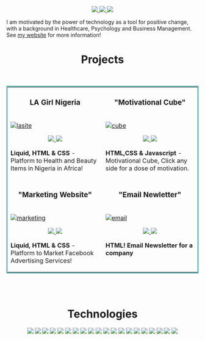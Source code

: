 <p align="center">
<a href="https://debellotteconsulting.com" target="_blank">
<img src="https://img.shields.io/static/v1?label=|&message=WEBSITE&color=23555f&style=plastic&logo=react&logo-color=white"/>
</a>
<a href="https://www.linkedin.com/in/folarin-debellotte-4ab137235/" target="_blank">
<img src="https://img.shields.io/static/v1?label=|&message=LINKED-IN&color=cdf998&style=plastic&logo=linkedin&logo-color=white"/>
</a>
<a href="https://twitter.com/FDebellotte" target="_blank">
<img src="https://img.shields.io/static/v1?label=|&message=TWITTER&color=23555f&style=plastic&logo=twitter&logo-color=white"/>
</a>
</p>

I am motivated by the power of technology as a tool for positive change, with a background in Healthcare, Psychology and Business Management.
See [my website](https://debellotteconsulting.com) for more information!

<h1 align="center">Projects</h1>
<table bordercolor="#66b2b2">
 <br>
 <tr>
 <td width="50%" valign="top">
 <h3 align="center">LA Girl Nigeria</h3>
 <br>
 <a target="_blank" href="http://lagirlnigeria.com">
<img src = "https://media.giphy.com/media/PhY1Xn1xEBIHFPl1yk/giphy.gif" alt = "lasite">
<br>
<p align="center">
<a href="http://lagirlnigeria.com" target="_blank">
<img src="https://img.shields.io/static/v1?label=|&message=REPO&color=23555f&style=plastic&logo=github&logo-color=white"/> </a>  
 <a href="http://lagirlnigeria.com" target="_blank">
<img src="https://img.shields.io/static/v1?label=|&message=WEBSITE&color=cdf998&style=plastic&logo=wordpress&logo-color=white"/></a>
</p>
<p><strong>Liquid, HTML & CSS</strong> - Platform to Health and Beauty Items in Nigeria in Africa!</p>
</td>
<td width="50%" valign="top">
<h3 align="center">"Motivational Cube"</h3>
<br>
 <a target="_blank" href="https://github.com/folarindeb/motivationalcube.git">
<img src = "https://media.giphy.com/media/F6lAQuZWE6vpjCsiOV/giphy.gif" alt = "cube">
 <br>
 <p align="center">
 <a href="https://www.debellotteconsulting.com/about-3" target="_blank">
 <img src="https://img.shields.io/static/v1?label=|&message=REPO&color=23555f&style=plastic&logo=github&logo-color=white"/>
 </a>
<a href="https://www.debellotteconsulting.com/about-3" target="_blank">
 <img src="https://img.shields.io/static/v1?label=|&message=WEBSITE&color=cdf998&style=plastic&logo=wordpress&logo-color=white"/></a>
</p>
<p><strong>HTML,CSS & Javascript</strong> - Motivational Cube, Click any side for a dose of motivation.</p>
</td> 
</tr> 
 <tr> 
<td width="50%" valign="top">
<h3 align="center">"Marketing Website"</h3>
<br>
 <a target="_blank" href="https://media.giphy.com/media/rwABvq762KWn0sJhjJ/giphy.gif">
<img src = "https://media.giphy.com/media/rwABvq762KWn0sJhjJ/giphy.gif" alt = "marketing">
 <br>
 <p align="center">
 <a href="https://www.https://cwgmarketing.myshopify.com/" target="_blank">
 <img src="https://img.shields.io/static/v1?label=|&message=REPO&color=23555f&style=plastic&logo=github&logo-color=white"/>
 </a>
<a href="https://cwgmarketing.myshopify.com" target="_blank">
 <img src="https://img.shields.io/static/v1?label=|&message=WEBSITE&color=cdf998&style=plastic&logo=wordpress&logo-color=white"/></a>
</p>
<p><strong>Liquid, HTML & CSS</strong> - Platform to Market Facebook Advertising Services!</p>
</td> 
<td width="50%" valign="top">
<h3 align="center">"Email Newletter"</h3>
<br>
 <a target="_blank" href="https://media.giphy.com/media/RVTdRE552KVPqcp9VL/giphy.gif">
<img src = "https://media.giphy.com/media/RVTdRE552KVPqcp9VL/giphy.gif" alt = "email">
 <br>
 <p align="center">
 <a href="https://www.debellotteconsulting.com/copy-of-landing-pages" target="_blank">
 <img src="https://img.shields.io/static/v1?label=|&message=REPO&color=23555f&style=plastic&logo=github&logo-color=white"/>
 </a>
<a href=" https://www.debellotteconsulting.com/copy-of-landing-pages" target="_blank">
 <img src="https://img.shields.io/static/v1?label=|&message=WEBSITE&color=cdf998&style=plastic&logo=wordpress&logo-color=white"/></a>
</p>
<p><strong>HTML! Email Newsletter for a company</p>
</td> 
 </tr> 
 </table>
<br>
<br>
<h1 align="center">Technologies</h1>


<p align="center">
    <img src="https://img.shields.io/static/v1?label=|&message=HTML5&color=23555f&style=plastic&logo=html5"/>
    <img src="https://img.shields.io/static/v1?label=|&message=CSS3&color=285f65&style=plastic&logo=css3"/>
    <img src="https://img.shields.io/static/v1?label=|&message=SASS&color=2b625f&style=plastic&logo=sass"/>
    <img src="https://img.shields.io/static/v1?label=|&message=BOOTSTRAP&color=316c5e&style=plastic&logo=bootstrap"/>
    <img src="https://img.shields.io/static/v1?label=|&message=JAVASCRIPT&color=3c7f5d&style=plastic&logo=javascript"/>
    <img src="https://img.shields.io/static/v1?label=|&message=REACT.JS&color=4a935c&style=plastic&logo=react"/>
    <img src="https://img.shields.io/static/v1?label=|&message=TYPESCRIPT&color=4a935c&style=plastic&logo=typescript"/>
    <img src="https://img.shields.io/static/v1?label=|&message=PYTHON&color=52985b&style=plastic&logo=python"/>
    <img src="https://img.shields.io/static/v1?label=|&message=JAVA&color=cdf998&style=plastic&logo=java"/>
    <img src="https://img.shields.io/static/v1?label=|&message=SOLIDITY&color=8fbc56&style=plastic&logo=solidity"/>
    <img src="https://img.shields.io/static/v1?label=|&message=SELENIUM&color=cdf998&style=plastic&logo=selenium"/>
    <img src="https://img.shields.io/static/v1?label=|&message=AWS&color=98bf53&style=plastic&logo=amazon"/>
    <img src="https://img.shields.io/static/v1?label=|&message=WORDPRESS&color=cdd148&style=plastic&logo=wordpress"/>
    <img src="https://img.shields.io/static/v1?label=|&message=ADOBE&color=98bf53&style=plastic&logo=adobe"/>
    <img src="https://img.shields.io/static/v1?label=|&message=MONGO-DB&color=cdd148&style=plastic&logo=mongodb"/>
    <img src="https://img.shields.io/static/v1?label=|&message=EXPRESS&color=bbb111&style=plastic&logo=express"/>
    <img src="https://img.shields.io/static/v1?label=|&message=WEBPACK&color=bbb111&style=plastic&logo=webpack"/>
    <img src="https://img.shields.io/static/v1?label=|&message=LINUX&color=bbb111&style=plastic&logo=linux"/>
    <img src="https://img.shields.io/static/v1?label=|&message=GIT&color=cbb148&style=plastic&logo=git"/>
    <img src="https://img.shields.io/static/v1?label=|&message=FIREBASE&color=cbb148&style=plastic&logo=firebase"/>
</p>
